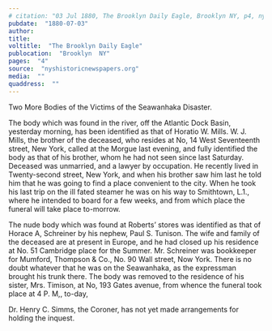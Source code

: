 ```yaml
---
# citation: "03 Jul 1880, The Brooklyn Daily Eagle, Brooklyn NY, p4, nyshistoricnewspapers.org."
pubdate:  "1880-07-03"
author: 
title: 
voltitle:  "The Brooklyn Daily Eagle"
publocation:  "Brooklyn  NY"
pages:  "4"
source:  "nyshistoricnewspapers.org"
media:  ""
quaddress:  ""
---
```

Two More Bodies of the Victims of the Seawanhaka Disaster. 

The body which was found in the river, off the Atlantic Dock Basin, yesterday morning, has been identified as that of Horatio W. Mills. W. J. Mills, the brother of the deceased, who resides at No, 14 West Seventeenth street, New York, called at the Morgue last evening, and fully identified the body as that of his brother, whom he had not seen since last Saturday. Deceased was unmarried, and a lawyer by occupation. He recently lived in Twenty-second street, New York, and when his brother saw him last he told him that he was going to find a place convenient to the city. When he took his last trip on the ill fated steamer he was on his way to Smithtown, L.1., where he intended to board for a few weeks, and from which place the funeral will take place to-morrow. 

The nude body which was found at Roberts’ stores was identified as that of Horace A, Schreiner by his nephew, Paul S. Tunison. The wife and family of the deceased are at present in Europe, and he had closed up his residence at No. 51 Cambridge place for the Summer. Mr. Schreiner was bookkeeper for Mumford, Thompson & Co., No. 90 Wall street, Now York. There is no doubt whatever that he was on the Seawanhaka, as the expressman brought his trunk there. The body was removed to the residence of his sister, Mrs. Timison, at No, 193 Gates avenue, from whence the funeral took place at 4 P. M,, to-day, 

Dr. Henry C. Simms, the Coroner, has not yet made arrangements for holding the inquest.

